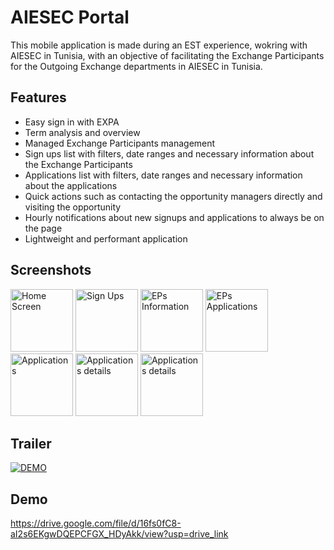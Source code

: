 
# AIESEC Portal

This mobile application is made during an EST experience, wokring with AIESEC in Tunisia, with an objective of facilitating the Exchange Participants for the Outgoing Exchange departments in AIESEC in Tunisia.




## Features

- Easy sign in with EXPA
- Term analysis and overview
- Managed Exchange Participants management
- Sign ups list with filters, date ranges and necessary information about the Exchange Participants
- Applications list with filters, date ranges and necessary information about the applications
- Quick actions such as contacting the opportunity managers directly and visiting the opportunity
- Hourly notifications about new signups and applications to always be on the page
- Lightweight and performant application


## Screenshots

<img src="https://github.com/user-attachments/assets/6597efa1-c1e3-45ba-bf9e-1bf67e62d6dc" alt="Home Screen" width="100">
<img src="https://github.com/user-attachments/assets/b24fd306-ba4c-4602-8f19-dd59ac1e59a2" alt="Sign Ups" width="100">
<img src="https://github.com/user-attachments/assets/f98da696-e55a-40e0-aa87-b9a1c6bf624d" alt="EPs Information" width="100">
<img src="https://github.com/user-attachments/assets/8c9ccd8c-6889-4079-98b6-0e4b17448f72" alt="EPs Applications" width="100">
<img src="https://github.com/user-attachments/assets/1071c641-539e-4fd7-8fc2-d879ae6c6e2b" alt="Applications" width="100">
<img src="https://github.com/user-attachments/assets/62ba7f80-8586-410b-ac75-d32a2280b7b3" alt="Applications details" width="100">
<img src="https://github.com/user-attachments/assets/606fc8eb-e951-44a5-b982-9908ee330a87" alt="Applications details" width="100">


## Trailer

[![DEMO](https://i.imgur.com/G4lXULX.png)](https://drive.google.com/file/d/1cuLbKlnfYUkbW3MdWJPQFmVnhJqoCbJ8/view?usp=drive_link)

## Demo

https://drive.google.com/file/d/16fs0fC8-aI2s6EKgwDQEPCFGX_HDyAkk/view?usp=drive_link
